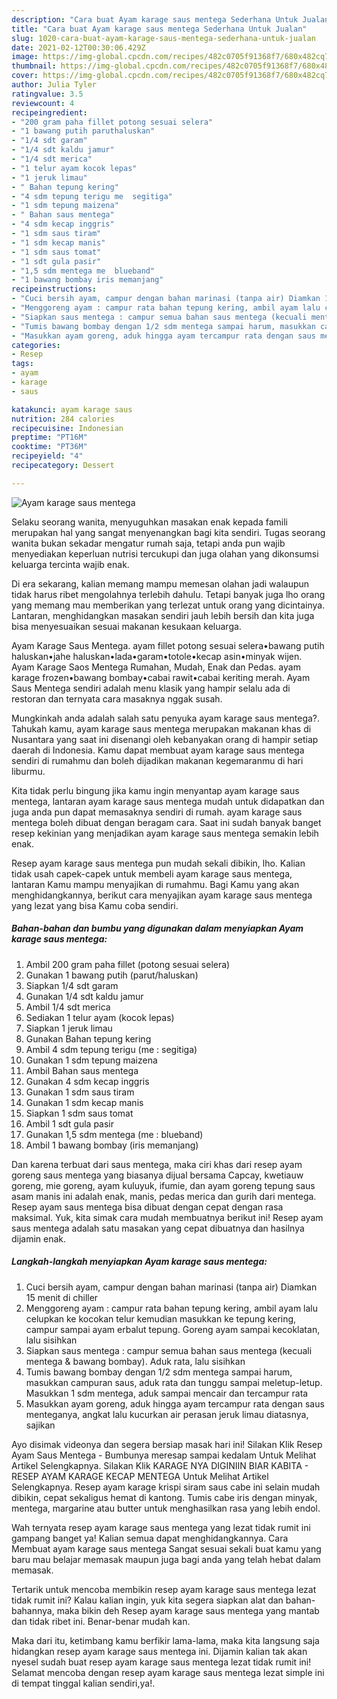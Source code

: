 ```yaml
---
description: "Cara buat Ayam karage saus mentega Sederhana Untuk Jualan"
title: "Cara buat Ayam karage saus mentega Sederhana Untuk Jualan"
slug: 1020-cara-buat-ayam-karage-saus-mentega-sederhana-untuk-jualan
date: 2021-02-12T00:30:06.429Z
image: https://img-global.cpcdn.com/recipes/482c0705f91368f7/680x482cq70/ayam-karage-saus-mentega-foto-resep-utama.jpg
thumbnail: https://img-global.cpcdn.com/recipes/482c0705f91368f7/680x482cq70/ayam-karage-saus-mentega-foto-resep-utama.jpg
cover: https://img-global.cpcdn.com/recipes/482c0705f91368f7/680x482cq70/ayam-karage-saus-mentega-foto-resep-utama.jpg
author: Julia Tyler
ratingvalue: 3.5
reviewcount: 4
recipeingredient:
- "200 gram paha fillet potong sesuai selera"
- "1 bawang putih paruthaluskan"
- "1/4 sdt garam"
- "1/4 sdt kaldu jamur"
- "1/4 sdt merica"
- "1 telur ayam kocok lepas"
- "1 jeruk limau"
- " Bahan tepung kering"
- "4 sdm tepung terigu me  segitiga"
- "1 sdm tepung maizena"
- " Bahan saus mentega"
- "4 sdm kecap inggris"
- "1 sdm saus tiram"
- "1 sdm kecap manis"
- "1 sdm saus tomat"
- "1 sdt gula pasir"
- "1,5 sdm mentega me  blueband"
- "1 bawang bombay iris memanjang"
recipeinstructions:
- "Cuci bersih ayam, campur dengan bahan marinasi (tanpa air) Diamkan 15 menit di chiller"
- "Menggoreng ayam : campur rata bahan tepung kering, ambil ayam lalu celupkan ke kocokan telur kemudian masukkan ke tepung kering, campur sampai ayam erbalut tepung. Goreng ayam sampai kecoklatan, lalu sisihkan"
- "Siapkan saus mentega : campur semua bahan saus mentega (kecuali mentega &amp; bawang bombay). Aduk rata, lalu sisihkan"
- "Tumis bawang bombay dengan 1/2 sdm mentega sampai harum, masukkan campuran saus, aduk rata dan tunggu sampai meletup-letup. Masukkan 1 sdm mentega, aduk sampai mencair dan tercampur rata"
- "Masukkan ayam goreng, aduk hingga ayam tercampur rata dengan saus menteganya, angkat lalu kucurkan air perasan jeruk limau diatasnya, sajikan"
categories:
- Resep
tags:
- ayam
- karage
- saus

katakunci: ayam karage saus 
nutrition: 284 calories
recipecuisine: Indonesian
preptime: "PT16M"
cooktime: "PT36M"
recipeyield: "4"
recipecategory: Dessert

---
```



![Ayam karage saus mentega](https://img-global.cpcdn.com/recipes/482c0705f91368f7/680x482cq70/ayam-karage-saus-mentega-foto-resep-utama.jpg)

Selaku seorang wanita, menyuguhkan masakan enak kepada famili merupakan hal yang sangat menyenangkan bagi kita sendiri. Tugas seorang  wanita bukan sekadar mengatur rumah saja, tetapi anda pun wajib menyediakan keperluan nutrisi tercukupi dan juga olahan yang dikonsumsi keluarga tercinta wajib enak.

Di era  sekarang, kalian memang mampu memesan olahan jadi walaupun tidak harus ribet mengolahnya terlebih dahulu. Tetapi banyak juga lho orang yang memang mau memberikan yang terlezat untuk orang yang dicintainya. Lantaran, menghidangkan masakan sendiri jauh lebih bersih dan kita juga bisa menyesuaikan sesuai makanan kesukaan keluarga. 

Ayam Karage Saus Mentega. ayam fillet potong sesuai selera•bawang putih haluskan•jahe haluskan•lada•garam•totole•kecap asin•minyak wijen. Ayam Karage Saos Mentega Rumahan, Mudah, Enak dan Pedas. ayam karage frozen•bawang bombay•cabai rawit•cabai keriting merah. Ayam Saus Mentega sendiri adalah menu klasik yang hampir selalu ada di restoran dan ternyata cara masaknya nggak susah.

Mungkinkah anda adalah salah satu penyuka ayam karage saus mentega?. Tahukah kamu, ayam karage saus mentega merupakan makanan khas di Nusantara yang saat ini disenangi oleh kebanyakan orang di hampir setiap daerah di Indonesia. Kamu dapat membuat ayam karage saus mentega sendiri di rumahmu dan boleh dijadikan makanan kegemaranmu di hari liburmu.

Kita tidak perlu bingung jika kamu ingin menyantap ayam karage saus mentega, lantaran ayam karage saus mentega mudah untuk didapatkan dan juga anda pun dapat memasaknya sendiri di rumah. ayam karage saus mentega boleh dibuat dengan beragam cara. Saat ini sudah banyak banget resep kekinian yang menjadikan ayam karage saus mentega semakin lebih enak.

Resep ayam karage saus mentega pun mudah sekali dibikin, lho. Kalian tidak usah capek-capek untuk membeli ayam karage saus mentega, lantaran Kamu mampu menyajikan di rumahmu. Bagi Kamu yang akan menghidangkannya, berikut cara menyajikan ayam karage saus mentega yang lezat yang bisa Kamu coba sendiri.

<!--inarticleads1-->

##### Bahan-bahan dan bumbu yang digunakan dalam menyiapkan Ayam karage saus mentega:

1. Ambil 200 gram paha fillet (potong sesuai selera)
1. Gunakan 1 bawang putih (parut/haluskan)
1. Siapkan 1/4 sdt garam
1. Gunakan 1/4 sdt kaldu jamur
1. Ambil 1/4 sdt merica
1. Sediakan 1 telur ayam (kocok lepas)
1. Siapkan 1 jeruk limau
1. Gunakan  Bahan tepung kering
1. Ambil 4 sdm tepung terigu (me : segitiga)
1. Gunakan 1 sdm tepung maizena
1. Ambil  Bahan saus mentega
1. Gunakan 4 sdm kecap inggris
1. Gunakan 1 sdm saus tiram
1. Gunakan 1 sdm kecap manis
1. Siapkan 1 sdm saus tomat
1. Ambil 1 sdt gula pasir
1. Gunakan 1,5 sdm mentega (me : blueband)
1. Ambil 1 bawang bombay (iris memanjang)


Dan karena terbuat dari saus mentega, maka ciri khas dari resep ayam goreng saus mentega yang biasanya dijual bersama Capcay, kwetiauw goreng, mie goreng, ayam kuluyuk, ifumie, dan ayam goreng tepung saus asam manis ini adalah enak, manis, pedas merica dan gurih dari mentega. Resep ayam saus mentega bisa dibuat dengan cepat dengan rasa maksimal. Yuk, kita simak cara mudah membuatnya berikut ini! Resep ayam saus mentega adalah satu masakan yang cepat dibuatnya dan hasilnya dijamin enak. 

<!--inarticleads2-->

##### Langkah-langkah menyiapkan Ayam karage saus mentega:

1. Cuci bersih ayam, campur dengan bahan marinasi (tanpa air) Diamkan 15 menit di chiller
1. Menggoreng ayam : campur rata bahan tepung kering, ambil ayam lalu celupkan ke kocokan telur kemudian masukkan ke tepung kering, campur sampai ayam erbalut tepung. Goreng ayam sampai kecoklatan, lalu sisihkan
1. Siapkan saus mentega : campur semua bahan saus mentega (kecuali mentega &amp; bawang bombay). Aduk rata, lalu sisihkan
1. Tumis bawang bombay dengan 1/2 sdm mentega sampai harum, masukkan campuran saus, aduk rata dan tunggu sampai meletup-letup. Masukkan 1 sdm mentega, aduk sampai mencair dan tercampur rata
1. Masukkan ayam goreng, aduk hingga ayam tercampur rata dengan saus menteganya, angkat lalu kucurkan air perasan jeruk limau diatasnya, sajikan


Ayo disimak videonya dan segera bersiap masak hari ini! Silakan Klik Resep Ayam Saus Mentega - Bumbunya meresap sampai kedalam Untuk Melihat Artikel Selengkapnya. Silakan Klik KARAGE NYA DIGINIIN BIAR KABITA - RESEP AYAM KARAGE KECAP MENTEGA Untuk Melihat Artikel Selengkapnya. Resep ayam karage krispi siram saus cabe ini selain mudah dibikin, cepat sekaligus hemat di kantong. Tumis cabe iris dengan minyak, mentega, margarine atau butter untuk menghasilkan rasa yang lebih endol. 

Wah ternyata resep ayam karage saus mentega yang lezat tidak rumit ini gampang banget ya! Kalian semua dapat menghidangkannya. Cara Membuat ayam karage saus mentega Sangat sesuai sekali buat kamu yang baru mau belajar memasak maupun juga bagi anda yang telah hebat dalam memasak.

Tertarik untuk mencoba membikin resep ayam karage saus mentega lezat tidak rumit ini? Kalau kalian ingin, yuk kita segera siapkan alat dan bahan-bahannya, maka bikin deh Resep ayam karage saus mentega yang mantab dan tidak ribet ini. Benar-benar mudah kan. 

Maka dari itu, ketimbang kamu berfikir lama-lama, maka kita langsung saja hidangkan resep ayam karage saus mentega ini. Dijamin kalian tak akan nyesel sudah buat resep ayam karage saus mentega lezat tidak rumit ini! Selamat mencoba dengan resep ayam karage saus mentega lezat simple ini di tempat tinggal kalian sendiri,ya!.

